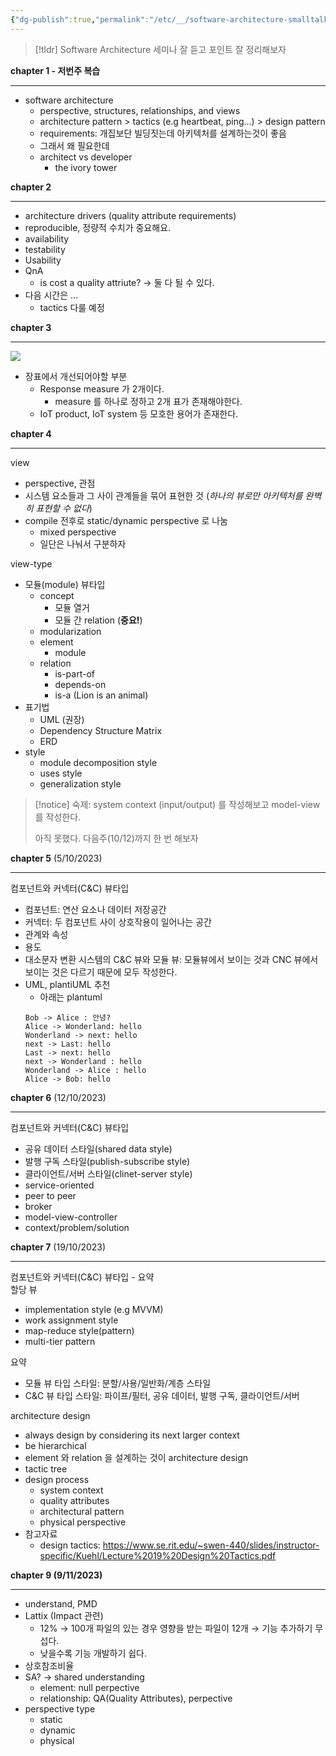 ```yaml
---
{"dg-publish":true,"permalink":"/etc/__/software-architecture-smalltalk/","noteIcon":"","created":"2023-12-20T00:33:04.000+09:00"}
---
```



> [!tldr]
> Software Architecture 세미나 잘 듣고 포인트 잘 정리해보자

**chapter 1 - 저번주 복습**

---


- software architecture
    - perspective, structures, relationships, and views
    - architecture pattern > tactics (e.g heartbeat, ping...) > design pattern
    - requirements: 개집보단 빌딩짓는데 아키텍처를 설계하는것이 좋음
    - 그래서 왜 필요한데
    - architect vs developer
        - the ivory tower

**chapter 2**

---

- architecture drivers (quality attribute requirements)
- reproducible, 정량적 수치가 중요해요.
- availability
- testability
- Usability
- QnA
    - is cost a quality attriute? &rarr; 둘 다 될 수 있다.
- 다음 시간은 ... 
    - tactics 다룰 예정

**chapter 3**


---


![](https://i.imgur.com/iv99NLE.png)
- 장표에서 개선되어야할 부분
    - Response measure 가 2개이다.
        - measure 를 하나로 정하고 2개 표가 존재해야한다.
    - IoT product, IoT system 등 모호한 용어가 존재한다.


**chapter 4**

---

view
- perspective, 관점
- 시스템 요소들과 그 사이 관계들을 묶어 표현한 것 (*하나의 뷰로만 아키텍처를 완벽히 표현할 수 없다*)
- compile 전후로 static/dynamic perspective 로 나눔
    - mixed perspective
    - 일단은 나눠서 구분하자


view-type
- 모듈(module) 뷰타입
    - concept
        - 모듈 열거
        - 모듈 간 relation (**중요!**)
    - modularization
    - element
        - module
    - relation
        - is-part-of
        - depends-on
        - is-a (Lion is an animal)
- 표기법
    - UML (권장)
    - Dependency Structure Matrix
    - ERD
- style
    - module decomposition style
    - uses style
    - generalization style

> [!notice]
> 숙제: system context (input/output) 를 작성해보고 model-view 를 작성한다.
> 
> 아직 못했다. 다음주(10/12)까지 한 번 해보자


**chapter 5** (5/10/2023)

---

컴포넌트와 커넥터(C&C) 뷰타입
- 컴포넌트: 연산 요소나 데이터 저장공간
- 커넥터: 두 컴포넌트 사이 상호작용이 일어나는 공간
- 관계와 속성
- 용도
- 대소문자 변환 시스템의 C&C 뷰와 모듈 뷰: 모듈뷰에서 보이는 것과 CNC 뷰에서 보이는 것은 다르기 때문에 모두 작성한다.
- UML, plantiUML 추천
    - 아래는 plantuml
    ```plantuml
    Bob -> Alice : 안녕?
    Alice -> Wonderland: hello
    Wonderland -> next: hello
    next -> Last: hello
    Last -> next: hello
    next -> Wonderland : hello
    Wonderland -> Alice : hello
    Alice -> Bob: hello
    ```

**chapter 6** (12/10/2023)

---

컴포넌트와 커넥터(C&C) 뷰타입
- 공유 데이터 스타일(shared data style)
- 발행 구독 스타일(publish-subscribe style)
- 클라이언트/서버 스타일(clinet-server style)
- service-oriented
- peer to peer
- broker
- model-view-controller
- context/problem/solution


**chapter 7** (19/10/2023)

---

컴포넌트와 커넥터(C&C) 뷰타입 - 요약 \
할당 뷰
- implementation style (e.g MVVM)
- work assignment style
- map-reduce style(pattern)
- multi-tier pattern 

요약
- 모듈 뷰 타입 스타일: 분할/사용/일반화/계층 스타일
- C&C 뷰 타입 스타일: 파이프/필터, 공유 데이터, 발행 구독, 클라이언트/서버

architecture design
- always design by considering its next larger context
- be hierarchical
- element 와 relation 을 설계하는 것이 architecture design
- tactic tree
- design process
    - system context
    - quality attributes
    - architectural pattern
    - physical perspective
- 참고자료
    - design tactics: https://www.se.rit.edu/~swen-440/slides/instructor-specific/Kuehl/Lecture%2019%20Design%20Tactics.pdf


**chapter 9 (9/11/2023)**

---

- understand, PMD
- Lattix (Impact 관련)
  - 12% → 100개 파일의 있는 경우 영향을 받는 파일이 12개 → 기능 추가하기 무섭다.
  - 낮을수록 기능 개발하기 쉽다.
- 상호참조비율
- SA? → shared understanding
  - element: null perpective
  - relationship: QA(Quality Attributes), perpective
- perspective type
  - static
  - dynamic
  - physical